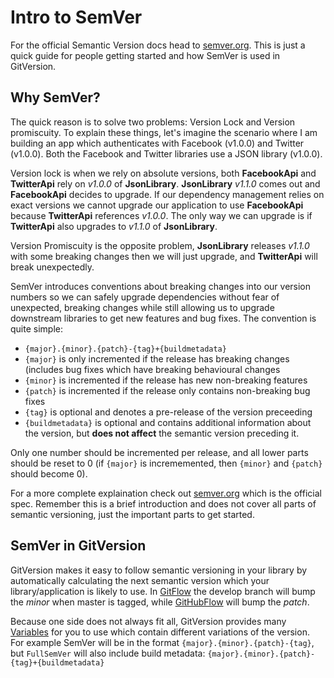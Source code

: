# Intro to SemVer
For the official Semantic Version docs head to [semver.org](http://semver.org). This is just a quick guide for people  getting started and how SemVer is used in GitVersion.

## Why SemVer?
The quick reason is to solve two problems: Version Lock and Version promiscuity. To explain these things, let's imagine the scenario where I am building an app which authenticates with Facebook (v1.0.0) and Twitter (v1.0.0). Both the Facebook and Twitter libraries use a JSON library (v1.0.0).

Version lock is when we rely on absolute versions, both **FacebookApi** and **TwitterApi** rely on _v1.0.0_ of **JsonLibrary**. **JsonLibrary** _v1.1.0_ comes out and **FacebookApi** decides to upgrade. If our dependency management relies on exact versions we cannot upgrade our application to use **FacebookApi** because **TwitterApi** references _v1.0.0_. The only way we can upgrade is if **TwitterApi** also upgrades to _v1.1.0_ of **JsonLibrary**.

Version Promiscuity is the opposite problem, **JsonLibrary** releases _v1.1.0_ with some breaking changes then we will just upgrade, and **TwitterApi** will break unexpectedly.

SemVer introduces conventions about breaking changes into our version numbers so we can safely upgrade dependencies without fear of unexpected, breaking changes while still allowing us to upgrade downstream libraries to get new features and bug fixes. The convention is quite simple:

* `{major}.{minor}.{patch}-{tag}+{buildmetadata}`
* `{major}` is only incremented if the release has breaking changes (includes bug fixes which have breaking behavioural changes
* `{minor}` is incremented if the release has new non-breaking features
* `{patch}` is incremented if the release only contains non-breaking bug fixes
* `{tag}` is optional and denotes a pre-release of the version preceeding
* `{buildmetadata}` is optional and contains additional information about the version, but **does not affect** the semantic version preceding it.

Only one number should be incremented per release, and all lower parts should be reset to 0 (if `{major}` is incrememented, then `{minor}` and `{patch}` should become 0).

For a more complete explaination check out [semver.org](http://semver.org) which is the official spec. Remember this is a brief introduction and does not cover all parts of semantic versioning, just the important parts to get started.

## SemVer in GitVersion
GitVersion makes it easy to follow semantic versioning in your library by automatically calculating the next semantic version which your library/application is likely to use. In [GitFlow](https://www.atlassian.com/git/tutorials/comparing-workflows/gitflow-workflow/) the develop branch will bump the *minor* when master is tagged, while [GitHubFlow](https://guides.github.com/introduction/flow/) will bump the *patch*.

Because one side does not always fit all, GitVersion provides many [Variables](../more-info/variables.md) for you to use which contain different variations of the version. For example SemVer will be in the format `{major}.{minor}.{patch}-{tag}`, but `FullSemVer` will also include build metadata: `{major}.{minor}.{patch}-{tag}+{buildmetadata}`
